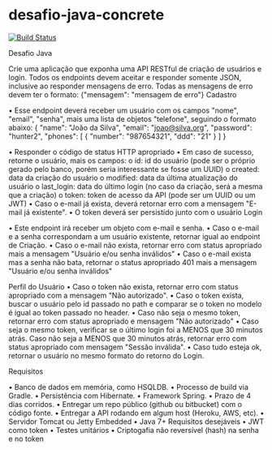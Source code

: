 # desafio-java-concrete

[![Build Status](https://travis-ci.org/aasampaio3006/desafio-java-concrete.svg?branch=master)](https://travis-ci.org/aasampaio3006/desafio-java-concrete)

Desafio Java

Crie uma aplicação que exponha uma API RESTful de criação de usuários e login.
Todos os endpoints devem aceitar e responder somente JSON, inclusive ao responder mensagens de erro.
Todas as mensagens de erro devem ter o formato:
    {"mensagem": "mensagem de erro"}
Cadastro

•	Esse endpoint deverá receber um usuário com os campos "nome", "email", "senha", mais uma lista de objetos "telefone", seguindo o formato abaixo:
    {
        "name": "João da Silva",
        "email": "joao@silva.org",
        "password": "hunter2",
        "phones": [
            {
                "number": "987654321",
                "ddd": "21"
            }
        ]
    }
    
•	Responder o código de status HTTP apropriado
•	Em caso de sucesso, retorne o usuário, mais os campos:
o	id: id do usuário (pode ser o próprio gerado pelo banco, porém seria interessante se fosse um UUID)
o	created: data da criação do usuário
o	modified: data da última atualização do usuário
o	last_login: data do último login (no caso da criação, será a mesma que a criação)
o	token: token de acesso da API (pode ser um UUID ou um JWT)
•	Caso o e-mail já exista, deverá retornar erro com a mensagem "E-mail já existente".
•	O token deverá ser persistido junto com o usuário
Login

•	Este endpoint irá receber um objeto com e-mail e senha.
•	Caso o e-mail e a senha correspondam a um usuário existente, retornar igual ao endpoint de Criação.
•	Caso o e-mail não exista, retornar erro com status apropriado mais a mensagem "Usuário e/ou senha inválidos"
•	Caso o e-mail exista mas a senha não bata, retornar o status apropriado 401 mais a mensagem "Usuário e/ou senha inválidos"

Perfil do Usuário
•	Caso o token não exista, retornar erro com status apropriado com a mensagem "Não autorizado".
•	Caso o token exista, buscar o usuário pelo id passado no path e comparar se o token no modelo é igual ao token passado no header.
•	Caso não seja o mesmo token, retornar erro com status apropriado e mensagem "Não autorizado"
•	Caso seja o mesmo token, verificar se o último login foi a MENOS que 30 minutos atrás. Caso não seja a MENOS que 30 minutos atrás, retornar erro com status apropriado com mensagem "Sessão inválida".
•	Caso tudo esteja ok, retornar o usuário no mesmo formato do retorno do Login.

Requisitos

•	Banco de dados em memória, como HSQLDB.
•	Processo de build via Gradle.
•	Persistência com Hibernate.
•	Framework Spring.
•	Prazo de 4 dias corridos.
•	Entregar um repo público (github ou bitbucket) com o código fonte.
•	Entregar a API rodando em algum host (Heroku, AWS, etc).
•	Servidor Tomcat ou Jetty Embedded
•	Java 7+
Requisitos desejáveis
•	JWT como token
•	Testes unitários
•	Criptogafia não reversível (hash) na senha e no token

